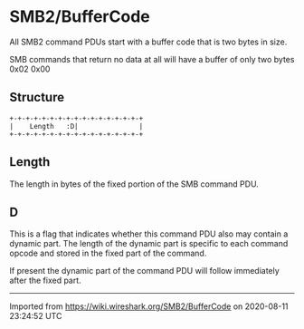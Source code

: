 # SMB2/BufferCode

All SMB2 command PDUs start with a buffer code that is two bytes in size.

SMB commands that return no data at all will have a buffer of only two bytes 0x02 0x00

## Structure

    +-+-+-+-+-+-+-+-+-+-+-+-+-+-+-+-+
    |    Length   :D|               |
    +-+-+-+-+-+-+-+-+-+-+-+-+-+-+-+-+

## Length

The length in bytes of the fixed portion of the SMB command PDU.

## D

This is a flag that indicates whether this command PDU also may contain a dynamic part. The length of the dynamic part is specific to each command opcode and stored in the fixed part of the command.

If present the dynamic part of the command PDU will follow immediately after the fixed part.

---

Imported from https://wiki.wireshark.org/SMB2/BufferCode on 2020-08-11 23:24:52 UTC
